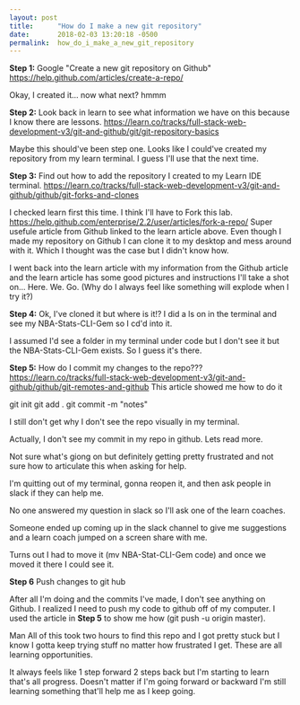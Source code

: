 ```yaml
---
layout: post
title:      "How do I make a new git repository"
date:       2018-02-03 13:20:18 -0500
permalink:  how_do_i_make_a_new_git_repository
---
```



**Step 1:** Google "Create a new git repository on Github"
https://help.github.com/articles/create-a-repo/

Okay, I created it... now what next? hmmm

**Step 2:** Look back in learn to see what information we have on this because I know there are lessons.
https://learn.co/tracks/full-stack-web-development-v3/git-and-github/git/git-repository-basics

Maybe this should've been step one. Looks like I could've created my repository from my learn terminal. I guess I'll use that the next time. 

**Step 3:** Find out how to add the repository I created to my Learn IDE terminal.
https://learn.co/tracks/full-stack-web-development-v3/git-and-github/github/git-forks-and-clones

I checked learn first this time. I think I'll have to Fork this lab.
https://help.github.com/enterprise/2.2/user/articles/fork-a-repo/ Super usefule article from Github linked to the learn article above. Even though I made my repository on Github I can clone it to my desktop and mess around with it. Which I thought was the case but I didn't know how.

I went back into the learn article with my information from the Github article and the learn article has some good pictures and instructions I'll take a shot on... Here. We. Go. (Why do I always feel like something will explode when I try it?)

**Step 4:** Ok, I've cloned it but where is it!?
I did a ls on in the terminal and see my NBA-Stats-CLI-Gem so I cd'd into it. 

I assumed I'd see a folder in my terminal under code but I don't see it but the NBA-Stats-CLI-Gem exists. So I guess it's there.

**Step 5:** How do I commit my changes to the repo???
https://learn.co/tracks/full-stack-web-development-v3/git-and-github/github/git-remotes-and-github
This article showed me how to do it

git init
git add .
git commit -m "notes"

I still don't get why I don't see the repo visually in my terminal.

Actually, I don't see my commit in my repo in github. Lets read more.

Not sure what's giong on but definitely getting pretty frustrated and not sure how to articulate this when asking for help.

I'm quitting out of my terminal, gonna reopen it, and then ask people in slack if they can help me.

No one answered my question in slack so I'll ask one of the learn coaches.

Someone ended up coming up in the slack channel to give me suggestions and a learn coach jumped on a screen share with me.

Turns out I had to move it (mv NBA-Stat-CLI-Gem code) and once we moved it there I could see it.


**Step 6** Push changes to git hub

After all I'm doing and the commits I've made, I don't see anything on Github. I realized I need to push my code to github off of my computer. I used the article in **Step 5** to show me how (git push -u origin master).


Man All of this took two hours to find this repo and I got pretty stuck but I know I gotta keep trying stuff no matter how frustrated I get. These are all learning opportunities.

It always feels like 1 step forward 2 steps back but I'm starting to learn that's all progress. Doesn't matter if I'm going forward or backward I'm still learning something that'll help me as I keep going. 


